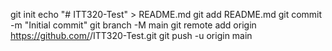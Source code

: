  git init
     echo "# ITT320-Test" > README.md
     git add README.md
     git commit -m "Initial commit"
     git branch -M main
     git remote add origin https://github.com/<your-username>/ITT320-Test.git
     git push -u origin main

